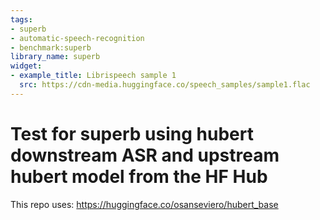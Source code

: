 ```yaml
---
tags:
- superb
- automatic-speech-recognition
- benchmark:superb
library_name: superb
widget:
- example_title: Librispeech sample 1
  src: https://cdn-media.huggingface.co/speech_samples/sample1.flac
---
```


# Test for superb using hubert downstream ASR and upstream hubert model from the HF Hub

This repo uses: https://huggingface.co/osanseviero/hubert_base